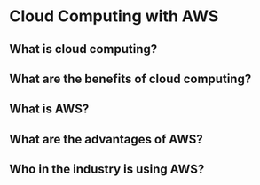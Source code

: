 # Cloud Computing with AWS
## What is cloud computing?

## What are the benefits of cloud computing?

## What is AWS?

## What are the advantages of AWS?

## Who in the industry is using AWS?
